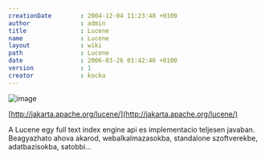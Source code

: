 ```yaml
---
creationDate        : 2004-12-04 11:23:48 +0100 
author              : admin 
title               : Lucene 
name                : Lucene 
layout              : wiki 
path                : Lucene 
date                : 2006-03-26 01:42:46 +0100 
version             : 1 
creator             : kocka 
---
```

![image](http://jakarta.apache.org/lucene/docs/images/lucene_green_300.gif)

[http://jakarta.apache.org/lucene/](http://jakarta.apache.org/lucene/)

A Lucene egy full text index engine api es implementacio teljesen javaban. Beagyazhato ahova akarod, webalkalmazasokba, standalone szoftverekbe, adatbazisokba, satobbi...
